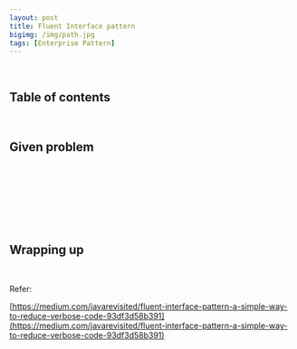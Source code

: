 ```yaml
---
layout: post
title: Fluent Interface pattern
bigimg: /img/path.jpg
tags: [Enterprise Pattern]
---
```




<br>

## Table of contents





<br>

## Given problem





<br>

## 





<br>

## 






<br>

## Wrapping up







<br>

Refer:

[https://medium.com/javarevisited/fluent-interface-pattern-a-simple-way-to-reduce-verbose-code-93df3d58b391](https://medium.com/javarevisited/fluent-interface-pattern-a-simple-way-to-reduce-verbose-code-93df3d58b391)

[]()

[]()

[]()
